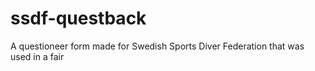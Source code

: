 ssdf-questback
==============

A questioneer form made for Swedish Sports Diver Federation that was used in a fair
